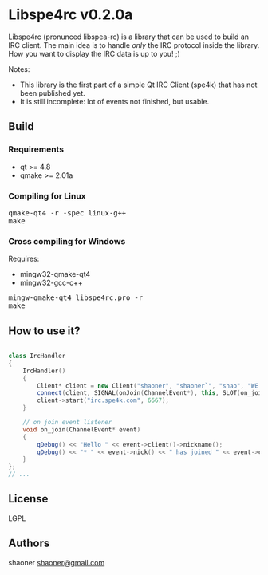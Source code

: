 Libspe4rc v0.2.0a
=======

Libspe4rc (pronunced libspea-rc) is a library that can be used to build an IRC client.
The main idea is to handle *only* the IRC protocol inside the library.
How you want to display the IRC data is up to you! ;)

Notes:
* This library is the first part of a simple Qt IRC Client (spe4k) that has not been published yet.
* It is still incomplete: lot of events not finished, but usable.

## Build

### Requirements

* qt >= 4.8
* qmake >= 2.01a

### Compiling for Linux

<pre>
qmake-qt4 -r -spec linux-g++
make
</pre>

### Cross compiling for Windows

Requires:
* mingw32-qmake-qt4
* mingw32-gcc-c++

<pre>
mingw-qmake-qt4 libspe4rc.pro -r
make
</pre>

## How to use it?

```c++

class IrcHandler
{
	IrcHandler()
	{
		Client* client = new Client("shaoner", "shaoner`", "shao", "WE DO NOT BREAK THE USERSPACE Mauro!");
		connect(client, SIGNAL(onJoin(ChannelEvent*), this, SLOT(on_join(ChannelEvent*)));
        client->start("irc.spe4k.com", 6667);
	}

	// on join event listener
   	void on_join(ChannelEvent* event)
   	{
		qDebug() << "Hello " << event->client()->nickname();
		qDebug() << "* " << event->nick() << " has joined " << event->channel();
   	}
};
// ...
```

## License

LGPL

## Authors

shaoner <shaoner@gmail.com>
